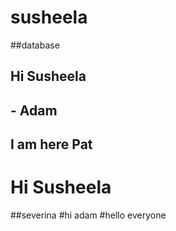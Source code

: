 # susheela
##database
## Hi Susheela
## - Adam
## I am here Pat
# Hi Susheela
##severina
#hi adam 
#hello everyone
